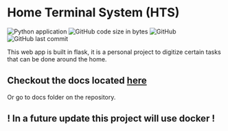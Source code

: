 # Home Terminal System (HTS)
![Python application](https://github.com/enchant97/House_Terminal_System/workflows/Python%20application/badge.svg)
![GitHub code size in bytes](https://img.shields.io/github/languages/code-size/enchant97/House_Terminal_System)
![GitHub](https://img.shields.io/github/license/enchant97/House_Terminal_System)
![GitHub last commit](https://img.shields.io/github/last-commit/enchant97/House_Terminal_System)

This web app is built in flask, it is a personal project to
digitize certain tasks that can be done around the home.

## Checkout the docs located [here](docs/index.md)
Or go to docs folder on the repository.

## **! In a future update this project will use docker !**
